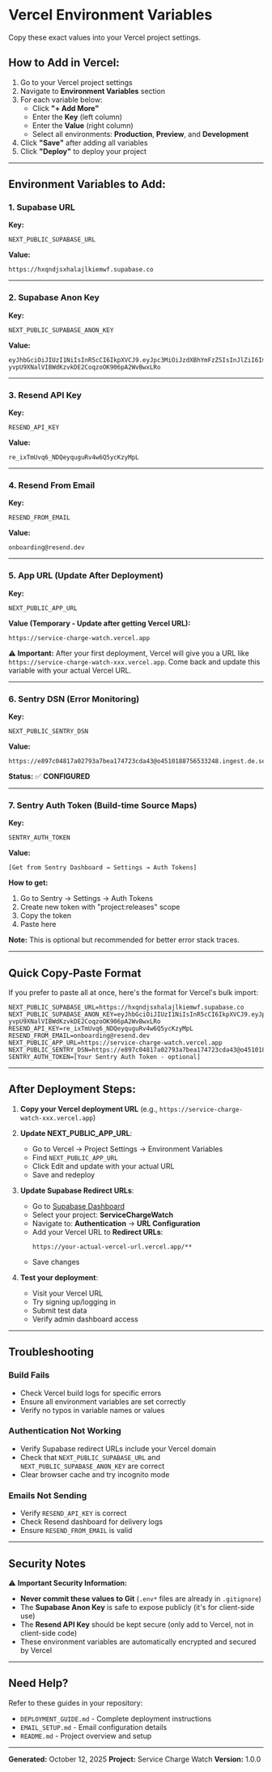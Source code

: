 # Vercel Environment Variables

Copy these exact values into your Vercel project settings.

## How to Add in Vercel:

1. Go to your Vercel project settings
2. Navigate to **Environment Variables** section
3. For each variable below:
   - Click **"+ Add More"**
   - Enter the **Key** (left column)
   - Enter the **Value** (right column)
   - Select all environments: **Production**, **Preview**, and **Development**
4. Click **"Save"** after adding all variables
5. Click **"Deploy"** to deploy your project

---

## Environment Variables to Add:

### 1. Supabase URL
**Key:**
```
NEXT_PUBLIC_SUPABASE_URL
```

**Value:**
```
https://hxqndjsxhalajlkiemwf.supabase.co
```

---

### 2. Supabase Anon Key
**Key:**
```
NEXT_PUBLIC_SUPABASE_ANON_KEY
```

**Value:**
```
eyJhbGciOiJIUzI1NiIsInR5cCI6IkpXVCJ9.eyJpc3MiOiJzdXBhYmFzZSIsInJlZiI6Imh4cW5kanN4aGFsYWpsa2llbXdmIiwicm9sZSI6ImFub24iLCJpYXQiOjE3NjAxODUwMzksImV4cCI6MjA3NTc2MTAzOX0.-yvpU9XNalVIBWdKzvkDE2CoqzoOK906pA2WvBwxLRo
```

---

### 3. Resend API Key
**Key:**
```
RESEND_API_KEY
```

**Value:**
```
re_ixTmUvq6_NDQeyquguRv4w6Q5ycKzyMpL
```

---

### 4. Resend From Email
**Key:**
```
RESEND_FROM_EMAIL
```

**Value:**
```
onboarding@resend.dev
```

---

### 5. App URL (Update After Deployment)
**Key:**
```
NEXT_PUBLIC_APP_URL
```

**Value (Temporary - Update after getting Vercel URL):**
```
https://service-charge-watch.vercel.app
```

**⚠️ Important:** After your first deployment, Vercel will give you a URL like `https://service-charge-watch-xxx.vercel.app`. Come back and update this variable with your actual Vercel URL.

---

### 6. Sentry DSN (Error Monitoring)
**Key:**
```
NEXT_PUBLIC_SENTRY_DSN
```

**Value:**
```
https://e897c04817a02793a7bea174723cda43@o4510188756533248.ingest.de.sentry.io/4510188778750032
```

**Status:** ✅ **CONFIGURED**

---

### 7. Sentry Auth Token (Build-time Source Maps)
**Key:**
```
SENTRY_AUTH_TOKEN
```

**Value:**
```
[Get from Sentry Dashboard → Settings → Auth Tokens]
```

**How to get:**
1. Go to Sentry → Settings → Auth Tokens
2. Create new token with "project:releases" scope
3. Copy the token
4. Paste here

**Note:** This is optional but recommended for better error stack traces.

---

## Quick Copy-Paste Format

If you prefer to paste all at once, here's the format for Vercel's bulk import:

```env
NEXT_PUBLIC_SUPABASE_URL=https://hxqndjsxhalajlkiemwf.supabase.co
NEXT_PUBLIC_SUPABASE_ANON_KEY=eyJhbGciOiJIUzI1NiIsInR5cCI6IkpXVCJ9.eyJpc3MiOiJzdXBhYmFzZSIsInJlZiI6Imh4cW5kanN4aGFsYWpsa2llbXdmIiwicm9sZSI6ImFub24iLCJpYXQiOjE3NjAxODUwMzksImV4cCI6MjA3NTc2MTAzOX0.-yvpU9XNalVIBWdKzvkDE2CoqzoOK906pA2WvBwxLRo
RESEND_API_KEY=re_ixTmUvq6_NDQeyquguRv4w6Q5ycKzyMpL
RESEND_FROM_EMAIL=onboarding@resend.dev
NEXT_PUBLIC_APP_URL=https://service-charge-watch.vercel.app
NEXT_PUBLIC_SENTRY_DSN=https://e897c04817a02793a7bea174723cda43@o4510188756533248.ingest.de.sentry.io/4510188778750032
SENTRY_AUTH_TOKEN=[Your Sentry Auth Token - optional]
```

---

## After Deployment Steps:

1. **Copy your Vercel deployment URL** (e.g., `https://service-charge-watch-xxx.vercel.app`)

2. **Update NEXT_PUBLIC_APP_URL**:
   - Go to Vercel → Project Settings → Environment Variables
   - Find `NEXT_PUBLIC_APP_URL`
   - Click Edit and update with your actual URL
   - Save and redeploy

3. **Update Supabase Redirect URLs**:
   - Go to [Supabase Dashboard](https://supabase.com/dashboard)
   - Select your project: **ServiceChargeWatch**
   - Navigate to: **Authentication** → **URL Configuration**
   - Add your Vercel URL to **Redirect URLs**:
     ```
     https://your-actual-vercel-url.vercel.app/**
     ```
   - Save changes

4. **Test your deployment**:
   - Visit your Vercel URL
   - Try signing up/logging in
   - Submit test data
   - Verify admin dashboard access

---

## Troubleshooting

### Build Fails
- Check Vercel build logs for specific errors
- Ensure all environment variables are set correctly
- Verify no typos in variable names or values

### Authentication Not Working
- Verify Supabase redirect URLs include your Vercel domain
- Check that `NEXT_PUBLIC_SUPABASE_URL` and `NEXT_PUBLIC_SUPABASE_ANON_KEY` are correct
- Clear browser cache and try incognito mode

### Emails Not Sending
- Verify `RESEND_API_KEY` is correct
- Check Resend dashboard for delivery logs
- Ensure `RESEND_FROM_EMAIL` is valid

---

## Security Notes

⚠️ **Important Security Information:**

- **Never commit these values to Git** (`.env*` files are already in `.gitignore`)
- The **Supabase Anon Key** is safe to expose publicly (it's for client-side use)
- The **Resend API Key** should be kept secure (only add to Vercel, not in client-side code)
- These environment variables are automatically encrypted and secured by Vercel

---

## Need Help?

Refer to these guides in your repository:
- `DEPLOYMENT_GUIDE.md` - Complete deployment instructions
- `EMAIL_SETUP.md` - Email configuration details
- `README.md` - Project overview and setup

---

**Generated:** October 12, 2025
**Project:** Service Charge Watch
**Version:** 1.0.0
